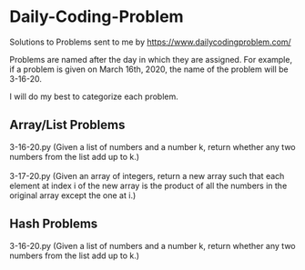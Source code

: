 # Daily-Coding-Problem
Solutions to Problems sent to me by https://www.dailycodingproblem.com/ <br/>

Problems are named after the day in which they are assigned. For example, if a problem is given on March 16th, 2020, the name of the problem will be 3-16-20. <br/>

I will do my best to categorize each problem.

## Array/List Problems
3-16-20.py (Given a list of numbers and a number k, return whether any two numbers from the list add up to k.)<br/>
<br/>
3-17-20.py (Given an array of integers, return a new array such that each element at index i of the new array is the product of all the numbers in the original array except the one at i.)<br/>


## Hash Problems
3-16-20.py (Given a list of numbers and a number k, return whether any two numbers from the list add up to k.)<br/>
